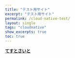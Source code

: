 ```yaml
---
title: "テスト用サイト"
excerpt: "テスト用サイト"
permalink: /cloud-native-test/
layout: single
tags: "cloudnative"
show_excerpts: true
toc: true
---
```


**[てすとさいと](/ocitutorials/cloud-native-test/oke-for-intermediates/)**
